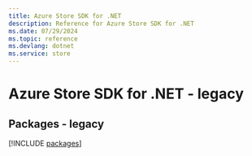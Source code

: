 ```yaml
---
title: Azure Store SDK for .NET
description: Reference for Azure Store SDK for .NET
ms.date: 07/29/2024
ms.topic: reference
ms.devlang: dotnet
ms.service: store
---
```

# Azure Store SDK for .NET - legacy
## Packages - legacy
[!INCLUDE [packages](store-index.md)]